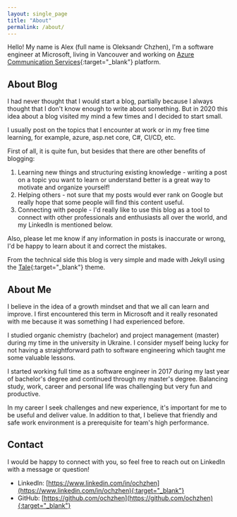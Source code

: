 ```yaml
---
layout: single_page
title: "About"
permalink: /about/
---
```


Hello! My name is Alex (full name is Oleksandr Chzhen), I'm a software engineer at Microsoft, living in Vancouver and working on [Azure Communication Services](https://azure.microsoft.com/en-ca/services/communication-services/){:target="_blank"} platform.

## About Blog

I had never thought that I would start a blog, partially because I always thought that I don't know enough to write about something. But in 2020 this idea about a blog visited my mind a few times and I decided to start small.

I usually post on the topics that I encounter at work or in my free time learning, for example, azure, asp.net core, C#, CI/CD, etc.

First of all, it is quite fun, but besides that there are other benefits of blogging:

1. Learning new things and structuring existing knowledge - writing a post on a topic you want to learn or understand better is a great way to motivate and organize yourself!
2. Helping others - not sure that my posts would ever rank on Google but really hope that some people will find this content useful.
3. Connecting with people - I'd really like to use this blog as a tool to connect with other professionals and enthusiasts all over the world, and my LinkedIn is mentioned below.

Also, please let me know if any information in posts is inaccurate or wrong, I'd be happy to learn about it and correct the mistakes.

From the technical side this blog is very simple and made with Jekyll using the [Tale](https://github.com/chesterhow/tale/){:target="_blank"} theme.

## About Me

I believe in the idea of a growth mindset and that we all can learn and improve. I first encountered this term in Microsoft and it really resonated with me because it was something I had experienced before.

I studied organic chemistry (bachelor) and project management (master) during my time in the university in Ukraine. I consider myself being lucky for not having a straightforward path to software engineering which taught me some valuable lessons.

I started working full time as a software engineer in 2017 during my last year of bachelor's degree and continued through my master's degree. Balancing study, work, career and personal life was challenging but very fun and productive.

In my career I seek challenges and new experience, it's important for me to be useful and deliver value. In addition to that, I believe that friendly and safe work environment is a prerequisite for team's high performance.

## Contact

I would be happy to connect with you, so feel free to reach out on LinkedIn with a message or question!

- LinkedIn: [https://www.linkedin.com/in/ochzhen](https://www.linkedin.com/in/ochzhen){:target="_blank"}
- GitHub: [https://github.com/ochzhen](https://github.com/ochzhen){:target="_blank"}
